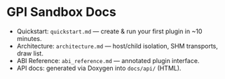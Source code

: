 # GPI Sandbox Docs

- Quickstart: `quickstart.md` — create & run your first plugin in ~10 minutes.
- Architecture: `architecture.md` — host/child isolation, SHM transports, draw list.
- ABI Reference: `abi_reference.md` — annotated plugin interface.
- API docs: generated via Doxygen into `docs/api/` (HTML).


